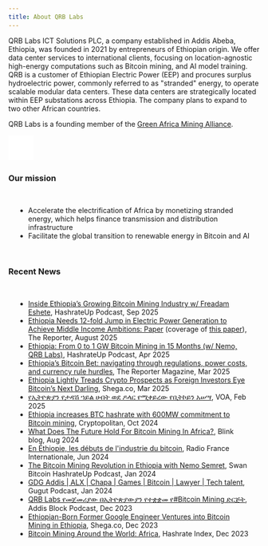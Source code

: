 ```yaml
---
title: About QRB Labs
---
```


QRB Labs ICT Solutions PLC, a company established in Addis Abeba, Ethiopia, was founded in 2021 by entrepreneurs of Ethiopian origin. We offer data center services to international clients, focusing on location-agnostic high-energy computations such as Bitcoin mining, and AI model training. QRB is a customer of Ethiopian Electric Power (EEP) and procures surplus hydroelectric power, commonly referred to as "stranded" energy,  to operate scalable modular data centers. These data centers are strategically located within EEP substations across Ethiopia. The company plans to expand to two other African countries. 

QRB Labs is a founding member of the [Green Africa Mining Alliance](http://gama.africa/).

<a href="http://gama.africa">
<img src="images/gama_logo.svg" width="50px" />
</a>

### Our mission
<div style="padding: 16px"> 
 <ul>
  <li> Accelerate the electrification of Africa by monetizing stranded energy, which helps finance transmission and distribution infrastructure</li> 
  <li>Facilitate the global transition to renewable energy in Bitcoin and AI</li>
 </ul>
</div>


### Recent News
<div style="padding: 16px">
 <ul>
  <li><a href="https://www.youtube.com/watch?v=BHHHONC1Ta0">Inside Ethiopia’s Growing Bitcoin Mining Industry w/ Freadam Eshete</a>, HashrateUp Podcast, Sep 2025</li>
  <li><a href="https://www.thereporterethiopia.com/46657/">Ethiopia Needs 12-fold Jump in Electric Power Generation to Achieve Middle Income Ambitions: Paper</a> (coverage of <a href="https://www.qrb-labs.com/Electricity%20Pricing%20Strategy%20for%20Ethiopia.pdf">this paper</a>), The Reporter, August 2025</li>
<li><a href="https://www.youtube.com/watch?v=fg2HFe098oU">Ethiopia: From 0 to 1 GW Bitcoin Mining in 15 Months (w/ Nemo, QRB Labs)</a>, HashrateUp Podcast, Apr 2025</li>
<li><a href="https://thereportermagazines.com/3736/">Ethiopia’s Bitcoin Bet: navigating through regulations, power costs, and currency rule hurdles</a>, The Reporter Magazine, Mar 2025</li>
<li><a href="https://shega.co/news/ethiopia-lightly-treads-crypto-prospects-as-foreign-investors-eye-bitcoins-next-darling">Ethiopia Lightly Treads Crypto Prospects as Foreign Investors Eye Bitcoin’s Next Darling</a>, Shega.co, Mar 2025</li>
<li><a href="https://amharic.voanews.com/a/voa-amharic-can-ethiopia-provid-the-electric-need-for-bitcoinminig/7987868.html">የኢትዮጵያን የታዳሽ ኀይል ሀብት ወደ ዶላር የሚቀይረው የቢትኮይን አሠሣ</a>, VOA, Feb 2025</li>
<li><a href="https://www.mitrade.com/insights/news/live-news/article-3-401884-20241009">Ethiopia increases BTC hashrate with 600MW commitment to Bitcoin mining</a>, Cryptopolitan, Oct 2024</li>
  <li><a href="https://www.blink.sv/blog/what-does-the-future-hold-for-bitcoin-mining-in-africa-powerful-projects-inside-part-ii">What Does The Future Hold For Bitcoin Mining In Africa?</a>, Blink blog, Aug 2024</li>
<li><a href="https://www.rfi.fr/fr/podcasts/afrique-%C3%A9conomie/20240620-en-%C3%A9thiopie-les-d%C3%A9buts-de-l-industrie-du-bitcoin">En Éthiopie, les débuts de l'industrie du bitcoin</a>, Radio France Internationale, Jun 2024</li>
 <li><a href="https://www.youtube.com/watch?v=zRuB1F7jtwQ">The Bitcoin Mining Revolution in Ethiopia with Nemo Semret</a>, Swan Bitcoin HashrateUp Podcast, Jan 2024</li>
 <li><a href="https://www.youtube.com/watch?v=YGgdXG1PyyY&t=403s">GDG Addis | ALX | Chapa | Games | Bitcoin | Lawyer | Tech talent</a>, Gugut Podcast, Jan 2024</li>
 <li><a href="https://www.youtube.com/watch?v=xgljSNabbEA">QRB Labs የመጀመሪያው በኢትዮጵያውያን የተቋቋመ የ#Bitcoin Mining ድርጅት</a>, Addis Block Podcast, Dec 2023</li>
  <li><a href="https://shega.co/post/ethiopian-born-former-google-engineer-ventures-into-bitcoin-mining-in-ethiopia/">Ethiopian-Born Former Google Engineer Ventures into Bitcoin Mining in Ethiopia</a>, Shega.co, Dec 2023</li>
  <li><a href="https://hashrateindex.com/blog/bitcoin-mining-around-the-world-africa/">Bitcoin Mining Around the World: Africa</a>, Hashrate Index, Dec 2023</li>
 </ul>
</div>
